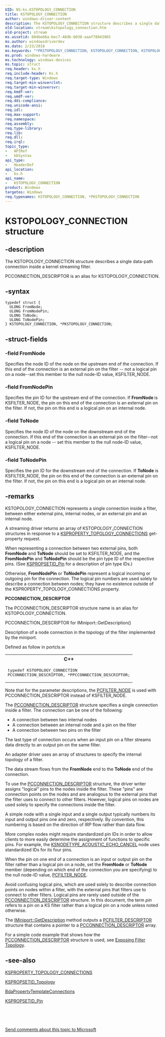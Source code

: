 ```yaml
---
UID: NS:ks.KSTOPOLOGY_CONNECTION
title: KSTOPOLOGY_CONNECTION
author: windows-driver-content
description: The KSTOPOLOGY_CONNECTION structure describes a single data-path connection inside a kernel streaming filter.
old-location: stream\kstopology_connection.htm
old-project: stream
ms.assetid: 604be66a-bec7-48db-b038-aaaf78043965
ms.author: windowsdriverdev
ms.date: 2/23/2018
ms.keywords: "*PKSTOPOLOGY_CONNECTION, KSTOPOLOGY_CONNECTION, KSTOPOLOGY_CONNECTION structure [Streaming Media Devices], PCCONNECTION_DESCRIPTOR, PCCONNECTION_DESCRIPTOR structure, PKSTOPOLOGY_CONNECTION, PKSTOPOLOGY_CONNECTION structure pointer [Streaming Media Devices], ks-struct_b688f291-7064-492b-8ab6-5f167941ebbf.xml, ks/KSTOPOLOGY_CONNECTION, ks/PKSTOPOLOGY_CONNECTION, stream.kstopology_connection"
ms.prod: windows-hardware
ms.technology: windows-devices
ms.topic: struct
req.header: ks.h
req.include-header: Ks.h
req.target-type: Windows
req.target-min-winverclnt: 
req.target-min-winversvr: 
req.kmdf-ver: 
req.umdf-ver: 
req.ddi-compliance: 
req.unicode-ansi: 
req.idl: 
req.max-support: 
req.namespace: 
req.assembly: 
req.type-library: 
req.lib: 
req.dll: 
req.irql: 
topic_type:
-	APIRef
-	kbSyntax
api_type:
-	HeaderDef
api_location:
-	ks.h
api_name:
-	KSTOPOLOGY_CONNECTION
product: Windows
targetos: Windows
req.typenames: KSTOPOLOGY_CONNECTION, *PKSTOPOLOGY_CONNECTION
---
```


# KSTOPOLOGY_CONNECTION structure


## -description


The KSTOPOLOGY_CONNECTION structure describes a single data-path connection inside a kernel streaming filter.

PCCONNECTION_DESCRIPTOR is an alias for KSTOPOLOGY_CONNECTION. 


## -syntax


````
typedef struct {
  ULONG FromNode;
  ULONG FromNodePin;
  ULONG ToNode;
  ULONG ToNodePin;
} KSTOPOLOGY_CONNECTION, *PKSTOPOLOGY_CONNECTION;
````


## -struct-fields




### -field FromNode

Specifies the node ID of the node on the upstream end of the connection. If this end of the connection is an external pin on the filter -- not a logical pin on a node--set this member to the null node-ID value, KSFILTER_NODE.


### -field FromNodePin

Specifies the pin ID for the upstream end of the connection. If <b>FromNode </b>is KSFILTER_NODE, the pin on this end of the connection is an external pin on the filter. If not, the pin on this end is a logical pin on an internal node.


### -field ToNode

Specifies the node ID of the node on the downstream end of the connection. If this end of the connection is an external pin on the filter--not a logical pin on a node -- set this member to the null node-ID value, KSFILTER_NODE.


### -field ToNodePin

Specifies the pin ID for the downstream end of the connection. If <b>ToNode</b> is KSFILTER_NODE, the pin on this end of the connection is an external pin on the filter. If not, the pin on this end is a logical pin on an internal node.


## -remarks



KSTOPOLOGY_CONNECTION represents a single connection inside a filter, between either external pins, internal nodes, or an external pin and an internal node.

A streaming driver returns an array of KSTOPOLOGY_CONNECTION structures in response to a <a href="https://msdn.microsoft.com/library/windows/hardware/ff565802">KSPROPERTY_TOPOLOGY_CONNECTIONS</a> get-property request.

When representing a connection between two external pins, both <b>FromNode</b> and <b>ToNode</b> should be set to KSFILTER_NODE, and the <b>FromNodePin</b> and <b>ToNodePin</b> should be the pin type ID of the respective pins. (See <a href="https://msdn.microsoft.com/library/windows/hardware/ff566584">KSPROPSETID_Pin</a> for a description of pin type IDs.)

Otherwise, <b>FromNodePin</b> or <b>ToNodePin</b> represent a logical incoming or outgoing pin for the connection. The logical pin numbers are used solely to describe a connection between nodes; they have no existence outside of the KSPROPERTY_TOPOLOGY_CONNECTIONS property.

<b>PCCONNECTION_DESCRIPTOR</b>

The PCCONNECTION_DESCRIPTOR structure name is an alias for KSTOPOLOGY_CONNECTION.

PCCONNECTION_DESCRIPTOR for IMiniport::GetDescription()
 

Description of a node connection in the topology of the filter implemented
 by the miniport.

Defined as follow in portcls.w

<div class="code"><span codelanguage="ManagedCPlusPlus"><table>
<tr>
<th>C++</th>
</tr>
<tr>
<td>
<pre>typedef KSTOPOLOGY_CONNECTION
PCCONNECTION_DESCRIPTOR, *PPCCONNECTION_DESCRIPTOR;</pre>
</td>
</tr>
</table></span></div>
Note that for the parameter descriptions, the <a href="https://msdn.microsoft.com/library/windows/hardware/ff537695">PCFILTER_NODE</a> is used with PCCONNECTION_DESCRIPTOR instead of KSFILTER_NODE.



The <a href="https://msdn.microsoft.com/library/windows/hardware/ff537688">PCCONNECTION_DESCRIPTOR</a> structure specifies a single connection inside a filter. The connection can be one of the following:

<ul>
<li>
A connection between two internal nodes

</li>
<li>
A connection between an internal node and a pin on the filter

</li>
<li>
A connection between two pins on the filter

</li>
</ul>
The last type of connection occurs when an input pin on a filter streams data directly to an output pin on the same filter.

An adapter driver uses an array of  structures to specify the internal topology of a filter.

The data stream flows from the <b>FromNode</b> end to the <b>ToNode</b> end of the connection.

To use the <a href="https://msdn.microsoft.com/library/windows/hardware/ff537688">PCCONNECTION_DESCRIPTOR</a> structure, the driver writer assigns "logical" pins to the nodes inside the filter. These "pins" are connection points on the nodes and are analogous to the external pins that the filter uses to connect to other filters. However, logical pins on nodes are used solely to specify the connections inside the filter.

A simple node with a single input and a single output typically numbers its input and output pins one and zero, respectively. By convention, this numbering is based on the direction of IRP flow rather than data flow.

More complex nodes might require standardized pin IDs in order to allow clients to more easily determine the assignment of functions to specific pins. For example, the <a href="https://msdn.microsoft.com/library/windows/hardware/ff537150">KSNODETYPE_ACOUSTIC_ECHO_CANCEL</a> node uses standardized IDs for its four pins.

When the pin on one end of a connection is an input or output pin on the filter rather than a logical pin on a node, set the <b>FromNode</b> or <b>ToNode</b> member (depending on which end of the connection you are specifying) to the null node-ID value, <a href="https://msdn.microsoft.com/library/windows/hardware/ff537695">PCFILTER_NODE</a>.

Avoid confusing logical pins, which are used solely to describe connection points on nodes within a filter, with the external pins that filters use to connect to other filters. Logical pins are rarely used outside of the <a href="https://msdn.microsoft.com/library/windows/hardware/ff537688">PCCONNECTION_DESCRIPTOR</a> structure. In this document, the term <i>pin</i> refers to a pin on a KS filter rather than a logical pin on a node unless noted otherwise.

The <a href="https://msdn.microsoft.com/library/windows/hardware/ff536765">IMiniport::GetDescription</a> method outputs a <a href="..\portcls\ns-portcls-__unnamed_struct_0cb6_9.md">PCFILTER_DESCRIPTOR</a> structure that contains a pointer to a <a href="https://msdn.microsoft.com/library/windows/hardware/ff537688">PCCONNECTION_DESCRIPTOR</a> array.

For a simple code example that shows how the <a href="https://msdn.microsoft.com/library/windows/hardware/ff537688">PCCONNECTION_DESCRIPTOR</a> structure is used, see <a href="https://msdn.microsoft.com/bf791f40-b2fb-48fe-8350-3b926db4ead7">Exposing Filter Topology</a>.




## -see-also

<a href="https://msdn.microsoft.com/library/windows/hardware/ff565802">KSPROPERTY_TOPOLOGY_CONNECTIONS</a>



<a href="https://msdn.microsoft.com/library/windows/hardware/ff566598">KSPROPSETID_Topology</a>



<a href="..\bdasup\nf-bdasup-bdapropertytemplateconnections.md">BdaPropertyTemplateConnections</a>



<a href="https://msdn.microsoft.com/library/windows/hardware/ff566584">KSPROPSETID_Pin</a>



 

 

<a href="mailto:wsddocfb@microsoft.com?subject=Documentation%20feedback [stream\stream]:%20KSTOPOLOGY_CONNECTION structure%20 RELEASE:%20(2/23/2018)&amp;body=%0A%0APRIVACY STATEMENT%0A%0AWe use your feedback to improve the documentation. We don't use your email address for any other purpose, and we'll remove your email address from our system after the issue that you're reporting is fixed. While we're working to fix this issue, we might send you an email message to ask for more info. Later, we might also send you an email message to let you know that we've addressed your feedback.%0A%0AFor more info about Microsoft's privacy policy, see http://privacy.microsoft.com/en-us/default.aspx." title="Send comments about this topic to Microsoft">Send comments about this topic to Microsoft</a>

